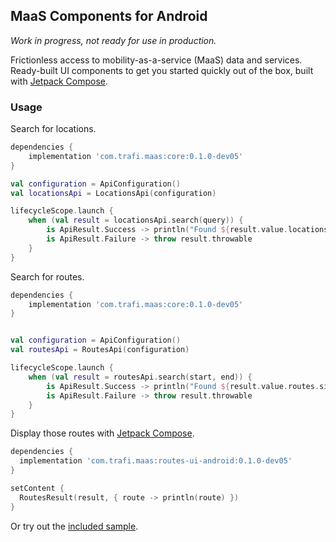 ## MaaS Components for Android

*Work in progress, not ready for use in production.*

Frictionless access to mobility-as-a-service (MaaS) data and services.
Ready-built UI components to get you started quickly out of the box, built with [Jetpack Compose][compose].

### Usage

Search for locations.

```groovy
dependencies {
    implementation 'com.trafi.maas:core:0.1.0-dev05'
}
```

```kotlin
val configuration = ApiConfiguration()
val locationsApi = LocationsApi(configuration)

lifecycleScope.launch {
    when (val result = locationsApi.search(query)) {
        is ApiResult.Success -> println("Found ${result.value.locations.size} locations.")
        is ApiResult.Failure -> throw result.throwable
    }
}
```

Search for routes.

```groovy
dependencies {
    implementation 'com.trafi.maas:core:0.1.0-dev05'
}
```

```kotlin

val configuration = ApiConfiguration()
val routesApi = RoutesApi(configuration)

lifecycleScope.launch {
    when (val result = routesApi.search(start, end)) {
        is ApiResult.Success -> println("Found ${result.value.routes.size} routes.")
        is ApiResult.Failure -> throw result.throwable
    }
}
```

Display those routes with [Jetpack Compose][compose].

```groovy
dependencies {
  implementation 'com.trafi.maas:routes-ui-android:0.1.0-dev05'
}
```

```kotlin
setContent {
  RoutesResult(result, { route -> println(route) }) 
}
```

Or try out the [included sample][sample].

[sample]: https://github.com/trafi/maas-components-android/tree/maas-wrapper/android/samples/routes
[compose]: https://developer.android.com/jetpack/compose
